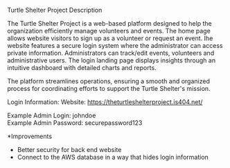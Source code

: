 Turtle Shelter Project Description

The Turtle Shelter Project is a web-based platform designed to help the organization efficiently manage volunteers and events.
The home page allows website visitors to sign up as a volunteer or request an event. 
Ihe website features a secure login system where the administrator can access private information.
Administrators can track/edit events, volunteers and administrative users. 
The login landing page displays insights through an intuitive dashboard with detailed charts and reports.

The platform streamlines operations, ensuring a smooth and organized process for coordinating efforts to support the Turtle Shelter's mission.

Login Information:
Website: https://theturtleshelterproject.is404.net/

Example Admin Login: johndoe  
Example Admin Password: securepassword123

*Improvements
- Better security for back end website
- Connect to the AWS database in a way that hides login information
